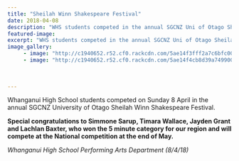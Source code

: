 ```yaml
---
title: "Sheilah Winn Shakespeare Festival"
date: 2018-04-08
description: "WHS students competed in the annual SGCNZ Uni of Otago Sheila Winn Shakespeare Festival."
featured-image: 
excerpt: "WHS students competed in the annual SGCNZ Uni of Otago Sheila Winn Shakespeare Festival."
image_gallery:
	 - image: "http://c1940652.r52.cf0.rackcdn.com/5ae14f3fff2a7c6bfc00171d/Shakespeare-Festival-2-students.jpg"
	 - image: "http://c1940652.r52.cf0.rackcdn.com/5ae14f4cb8d39a749900174e/Shakespeare-Festival-4-students.jpg"
	
	
	
---
```


<p><span>Whanganui High School students competed on Sunday 8 April in the annual&nbsp;<span>SGCNZ University of Otago Sheilah Winn Shakespeare Festival.</span></span></p>
<p><strong>Special congratulations to Simmone Sarup, Timara Wallace, Jayden Grant and Lachlan Baxter, who won the 5 minute category for our region and will compete at the National competition at the end of May.</strong></p>
<p><em>Whanganui High School Performing Arts Department (8/4/18)</em></p>

